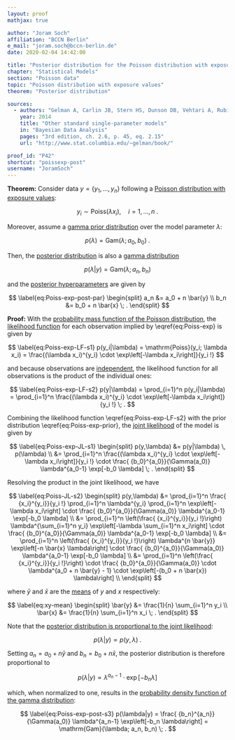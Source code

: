 ```yaml
---
layout: proof
mathjax: true

author: "Joram Soch"
affiliation: "BCCN Berlin"
e_mail: "joram.soch@bccn-berlin.de"
date: 2020-02-04 14:42:00

title: "Posterior distribution for the Poisson distribution with exposure values"
chapter: "Statistical Models"
section: "Poisson data"
topic: "Poisson distribution with exposure values"
theorem: "Posterior distribution"

sources:
  - authors: "Gelman A, Carlin JB, Stern HS, Dunson DB, Vehtari A, Rubin DB"
    year: 2014
    title: "Other standard single-parameter models"
    in: "Bayesian Data Analysis"
    pages: "3rd edition, ch. 2.6, p. 45, eq. 2.15"
    url: "http://www.stat.columbia.edu/~gelman/book/"

proof_id: "P42"
shortcut: "poissexp-post"
username: "JoramSoch"
---
```



**Theorem:** Consider data $y = \left\lbrace y_1, \ldots, y_n \right\rbrace$ following a [Poisson distribution with exposure values](/D/poissexp):

$$ \label{eq:Poiss-exp}
y_i \sim \mathrm{Poiss}(\lambda x_i), \quad i = 1, \ldots, n \; .
$$

Moreover, assume a [gamma prior distribution](/P/poissexp-prior) over the model parameter $\lambda$:

$$ \label{eq:Poiss-exp-prior}
p(\lambda) = \mathrm{Gam}(\lambda; a_0, b_0) \; .
$$

Then, the [posterior distribution](/D/post) is also a [gamma distribution](/D/gam)

$$ \label{eq:Poiss-exp-post}
p(\lambda|y) = \mathrm{Gam}(\lambda; a_n, b_n)
$$

and the [posterior hyperparameters](/D/post) are given by

$$ \label{eq:Poiss-exp-post-par}
\begin{split}
a_n &= a_0 + n \bar{y} \\
b_n &= b_0 + n \bar{x} \; .
\end{split}
$$


**Proof:** With the [probability mass function of the Poisson distribution](/P/poiss-pmf), the [likelihood function](/D/lf) for each observation implied by \eqref{eq:Poiss-exp} is given by

$$ \label{eq:Poiss-exp-LF-s1}
p(y_i|\lambda) = \mathrm{Poiss}(y_i; \lambda x_i) = \frac{(\lambda x_i)^{y_i} \cdot \exp\left[-\lambda x_i\right]}{y_i !}
$$

and because observations are [independent](/D/ind), the likelihood function for all observations is the product of the individual ones:

$$ \label{eq:Poiss-exp-LF-s2}
p(y|\lambda) = \prod_{i=1}^n p(y_i|\lambda) = \prod_{i=1}^n \frac{(\lambda x_i)^{y_i} \cdot \exp\left[-\lambda x_i\right]}{y_i !} \; .
$$

Combining the likelihood function \eqref{eq:Poiss-exp-LF-s2} with the prior distribution \eqref{eq:Poiss-exp-prior}, the [joint likelihood](/D/jl) of the model is given by

$$ \label{eq:Poiss-exp-JL-s1}
\begin{split}
p(y,\lambda) &= p(y|\lambda) \, p(\lambda) \\
&= \prod_{i=1}^n \frac{(\lambda x_i)^{y_i} \cdot \exp\left[-\lambda x_i\right]}{y_i !} \cdot \frac{ {b_0}^{a_0}}{\Gamma(a_0)} \lambda^{a_0-1} \exp[-b_0 \lambda] \; .
\end{split}
$$

Resolving the product in the joint likelihood, we have

$$ \label{eq:Poiss-JL-s2}
\begin{split}
p(y,\lambda) &= \prod_{i=1}^n \frac{ {x_i}^{y_i}}{y_i !} \prod_{i=1}^n \lambda^{y_i} \prod_{i=1}^n \exp\left[-\lambda x_i\right] \cdot \frac{ {b_0}^{a_0}}{\Gamma(a_0)} \lambda^{a_0-1} \exp[-b_0 \lambda] \\
&= \prod_{i=1}^n \left(\frac{ {x_i}^{y_i}}{y_i !}\right) \lambda^{\sum_{i=1}^n y_i} \exp\left[-\lambda \sum_{i=1}^n x_i\right] \cdot \frac{ {b_0}^{a_0}}{\Gamma(a_0)} \lambda^{a_0-1} \exp[-b_0 \lambda] \\
&= \prod_{i=1}^n \left(\frac{ {x_i}^{y_i}}{y_i !}\right) \lambda^{n \bar{y}} \exp\left[-n \bar{x} \lambda\right] \cdot \frac{ {b_0}^{a_0}}{\Gamma(a_0)} \lambda^{a_0-1} \exp[-b_0 \lambda] \\
&= \prod_{i=1}^n \left(\frac{ {x_i}^{y_i}}{y_i !}\right) \cdot \frac{ {b_0}^{a_0}}{\Gamma(a_0)}  \cdot \lambda^{a_0 + n \bar{y} - 1} \cdot \exp\left[-(b_0 + n \bar{x}) \lambda\right] \\
\end{split}
$$

where $\bar{y}$ and $\bar{x}$ are the [means](/D/mean-samp) of $y$ and $x$ respectively:

$$ \label{eq:xy-mean}
\begin{split}
\bar{y} &= \frac{1}{n} \sum_{i=1}^n y_i \\
\bar{x} &= \frac{1}{n} \sum_{i=1}^n x_i \; .
\end{split}
$$

Note that the [posterior distribution is proportional to the joint likelihood](/P/post-jl):

$$ \label{eq:Poiss-exp-post-s1}
p(\lambda|y) \propto p(y,\lambda) \; .
$$

Setting $a_n = a_0 + n \bar{y}$ and $b_n = b_0 + n \bar{x}$, the posterior distribution is therefore proportional to

$$ \label{eq:Poiss-exp-post-s2}
p(\lambda|y) \propto \lambda^{a_n-1} \cdot \exp\left[-b_n \lambda\right]
$$

which, when normalized to one, results in the [probability density function of the gamma distribution](/P/gam-pdf):

$$ \label{eq:Poiss-exp-post-s3}
p(\lambda|y) = \frac{ {b_n}^{a_n}}{\Gamma(a_0)} \lambda^{a_n-1} \exp\left[-b_n \lambda\right] = \mathrm{Gam}(\lambda; a_n, b_n) \; .
$$